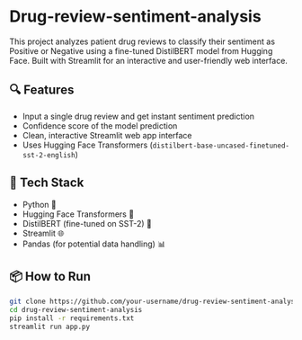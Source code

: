 # Drug-review-sentiment-analysis
This project analyzes patient drug reviews to classify their sentiment as Positive or Negative using a fine-tuned DistilBERT model from Hugging Face. Built with Streamlit for an interactive and user-friendly web interface.

## 🔍 Features

- Input a single drug review and get instant sentiment prediction
- Confidence score of the model prediction
- Clean, interactive Streamlit web app interface
- Uses Hugging Face Transformers (`distilbert-base-uncased-finetuned-sst-2-english`)

## 🚀 Tech Stack

- Python 🐍
- Hugging Face Transformers 🤗
- DistilBERT (fine-tuned on SST-2) 🧠
- Streamlit 🌐
- Pandas (for potential data handling) 📊

## 📦 How to Run

```bash
git clone https://github.com/your-username/drug-review-sentiment-analysis.git
cd drug-review-sentiment-analysis
pip install -r requirements.txt
streamlit run app.py
